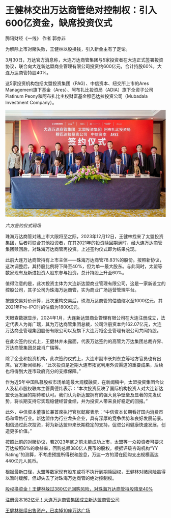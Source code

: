 # 王健林交出万达商管绝对控制权：引入600亿资金，缺席投资仪式

腾讯财经《一线》 作者 郭亦非

为解除上市对赌失败，王健林以股换钱，引入新金主有了定论。

3月30日，万达官方消息称，大连万达商管集团与5家投资者在大连正式签署投资协议，联合向大连新达盟商业管理有限公司投资约600亿元，合计持股60%，大连万达商管持股40%。

这5家投资机构包括太盟投资集团（PAG）、中信资本、纽交所上市的Ares
Management旗下基金（Ares）、阿布扎比投资局（ADIA）旗下全资子公司Platinum
Peony和阿布扎比主权财富基金穆巴达拉投资公司（Mubadala Investment Company）。

![a7a16e6386031522da475cc4e36dc3a5.jpg](https://raw.githubusercontent.com/qqhsx/qqnews_image/main/2024/03/30/王健林交出万达商管绝对控制权：引入600亿资金，缺席投资仪式/a7a16e6386031522da475cc4e36dc3a5.jpg)

_六方签约仪式现场_

珠海万达商管对赌上市大限将至之际，2023年12月12日，王健林找来了太盟投资集团，后者将联合其他投资者，在其2021年的投资赎回期满时，经大连万达商管集团赎回后，对珠海万达商管再投资。上述签约仪式即为结果兑现。

此前大连万达商管持有上市主体——珠海万达商管78.83%的股份。按照新协议，这次调整后，其持股比例将下降至40%，但为单一最大股东。与此同时，太盟等数家现有及新进投资人股东参与投资，总计持股上升至60%。

值得注意的是，此次投资主体为大连新达盟商业管理有限公司，这是一家新设立的控股公司，其子公司为珠海万达商管，实为商业广场运营管理平台。

按照交易对价计算，此次重构交易后，珠海万达商管的估值缩水至1000亿元，其2021年Pre-IPO时的估值为1800亿元。

天眼查数据显示，2024年1月，大连新达盟商业管理有限公司在大连注册成立，法定代表人为肖广瑞，其为万达商管集团总裁，公司注册资本约162.07亿元，大连万达商业管理集团股份有限公司以及旗下大连万裕企业管理有限公司共同持股。

在此次签约仪式上，王健林并未露面，代表万达签约的高管为万达集团总裁齐界、万达商管集团总裁肖广瑞等。

除了企业和投资机构，此次签约仪式上，大连市副市长刘东立等地方官员也有出席。官方新闻稿称，“此次投资是近期大连市拓宽利用外资渠道的重要成果，后续也将得到大连市政府充分的支撑保障。”

作为近5年中国私募股权市场单笔最大规模融资，在新闻稿中，太盟投资集团合伙人及私市股权联席主管黄德炜表示：“本次投资反映了国际机构投资人对大连新达盟长远发展的期待和认可。我们认为新达盟拥有的强大竞争壁垒及显著的先发优势，将长期支持它实现稳健经营业绩，并为投资人带来良好稳定的回报。”

此外，中信资本董事长兼首席执行官张懿宸表示：“中信资本长期看好国内消费市场和零售行业。新达盟作为行业龙头企业，具有深厚的竞争优势和良好发展前景。相信通过此次投资，将为新达盟带来长期稳定的支持，促进公司健康快速发展，创造更多价值。”

按照此前的对赌协议，若2023年底之前未能成功上市，太盟等一众投资者可要求万达按照8%的收益率，回购总额380亿人民币的股权。根据评级咨询机构“YY
Rating”的测算，不考虑预提所得税和股息，万达一方的潜在回购支出规模高达440亿元人民币。

根据最新口径，太盟等数家现有股东或将不执行到期赎回权，王健林对赌风险虽得以暂时缓解，但却失去了对珠海万达商管的绝对控制权。

[股权换资金！王健林躲过380亿元回购风险，对珠海万达商管持股降至40%
](https://news.qq.com/rain/a/20231212A05XT800)

[注册资本162亿元！大连万达商管集团成立新达盟商管公司](https://news.qq.com/rain/a/20240116A0966Y00)

[王健林继续出售资产，已卖掉10座万达广场](https://news.qq.com/rain/a/20240119A09JXV00)

